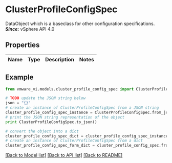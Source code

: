 # ClusterProfileConfigSpec

DataObject which is a baseclass for other configuration specifications.  ***Since:*** vSphere API 4.0 

## Properties
Name | Type | Description | Notes
------------ | ------------- | ------------- | -------------

## Example

```python
from vmware_vi.models.cluster_profile_config_spec import ClusterProfileConfigSpec

# TODO update the JSON string below
json = "{}"
# create an instance of ClusterProfileConfigSpec from a JSON string
cluster_profile_config_spec_instance = ClusterProfileConfigSpec.from_json(json)
# print the JSON string representation of the object
print ClusterProfileConfigSpec.to_json()

# convert the object into a dict
cluster_profile_config_spec_dict = cluster_profile_config_spec_instance.to_dict()
# create an instance of ClusterProfileConfigSpec from a dict
cluster_profile_config_spec_form_dict = cluster_profile_config_spec.from_dict(cluster_profile_config_spec_dict)
```
[[Back to Model list]](../README.md#documentation-for-models) [[Back to API list]](../README.md#documentation-for-api-endpoints) [[Back to README]](../README.md)


